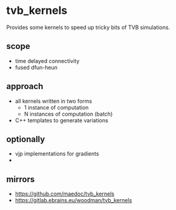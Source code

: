 # tvb_kernels

Provides some kernels to speed up tricky bits of TVB simulations.

## scope

- time delayed connectivity
- fused dfun-heun

## approach

- all kernels written in two forms
  - 1 instance of computation
  - N instances of computation (batch)
- C++ templates to generate variations

## optionally

- vjp implementations for gradients
- 

## mirrors

- https://github.com/maedoc/tvb_kernels
- https://gitlab.ebrains.eu/woodman/tvb_kernels

